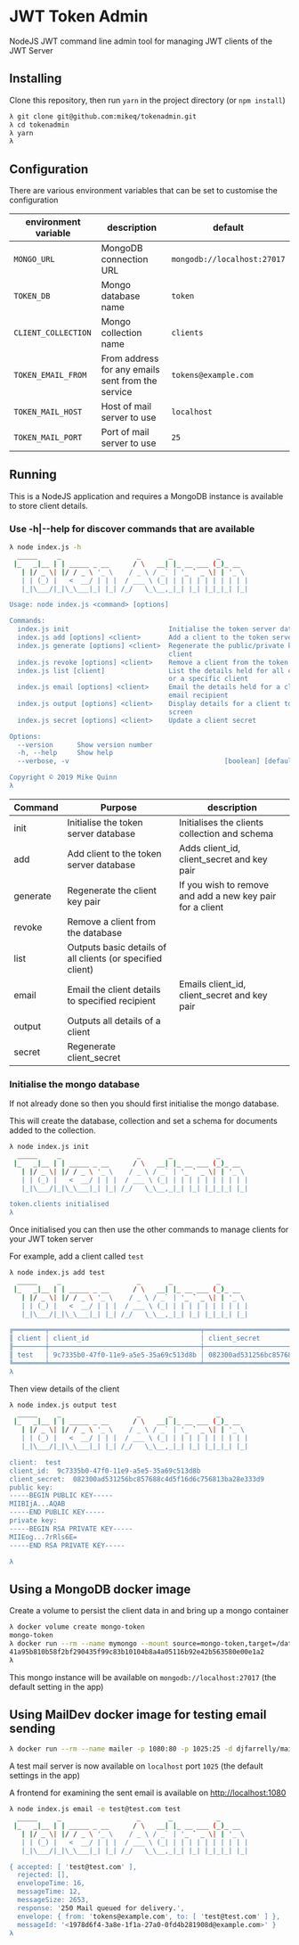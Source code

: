 # JWT Token Admin

NodeJS JWT command line admin tool for managing JWT clients of the JWT Server

## Installing

Clone this repository, then run `yarn` in the project directory (or `npm install`)

```bash
λ git clone git@github.com:mikeq/tokenadmin.git
λ cd tokenadmin
λ yarn
λ
```

## Configuration

There are various environment variables that can be set to customise the configuration

| environment variable | description                                       | default                     |
| -------------------- | ------------------------------------------------- | --------------------------- |
| `MONGO_URL`          | MongoDB connection URL                            | `mongodb://localhost:27017` |
| `TOKEN_DB`           | Mongo database name                               | `token`                     |
| `CLIENT_COLLECTION`  | Mongo collection name                             | `clients`                   |
| `TOKEN_EMAIL_FROM`   | From address for any emails sent from the service | `tokens@example.com`        |
| `TOKEN_MAIL_HOST`    | Host of mail server to use                        | `localhost`                 |
| `TOKEN_MAIL_PORT`    | Port of mail server to use                        | `25`                        |

## Running

This is a NodeJS application and requires a MongoDB instance is available to store client details.

### Use -h|--help for discover commands that are available

```bash
λ node index.js -h
  _____     _                   _       _           _
 |_   _|__ | | _____ _ __      / \   __| |_ __ ___ (_)_ __
   | |/ _ \| |/ / _ \ '_ \    / _ \ / _` | '_ ` _ \| | '_ \
   | | (_) |   <  __/ | | |  / ___ \ (_| | | | | | | | | | |
   |_|\___/|_|\_\___|_| |_| /_/   \_\__,_|_| |_| |_|_|_| |_|

Usage: node index.js <command> [options]

Commands:
  index.js init                         Initialise the token server database
  index.js add [options] <client>       Add a client to the token server
  index.js generate [options] <client>  Regenerate the public/private keys for a
                                        client
  index.js revoke [options] <client>    Remove a client from the token server
  index.js list [client]                List the details held for all clients,
                                        or a specific client
  index.js email [options] <client>     Email the details held for a client to
                                        email recipient
  index.js output [options] <client>    Display details for a client to the
                                        screen
  index.js secret [options] <client>    Update a client secret

Options:
  --version      Show version number                                   [boolean]
  -h, --help     Show help                                             [boolean]
  --verbose, -v                                       [boolean] [default: false]

Copyright © 2019 Mike Quinn
λ
```

| Command  | Purpose                                                    | description                                               |
| -------- | ---------------------------------------------------------- | --------------------------------------------------------- |
| init     | Initialise the token server database                       | Initialises the clients collection and schema             |
| add      | Add client to the token server database                    | Adds client_id, client_secret and key pair                |
| generate | Regenerate the client key pair                             | If you wish to remove and add a new key pair for a client |
| revoke   | Remove a client from the database                          |                                                           |
| list     | Outputs basic details of all clients (or specified client) |                                                           |
| email    | Email the client details to specified recipient            | Emails client_id, client_secret and key pair              |
| output   | Outputs all details of a client                            |                                                           |
| secret   | Regenerate client_secret                                   |                                                           |

### Initialise the mongo database

If not already done so then you should first initialise the mongo database.

This will create the database, collection and set a schema for documents added to the collection.

```bash
λ node index.js init
  _____     _                   _       _           _
 |_   _|__ | | _____ _ __      / \   __| |_ __ ___ (_)_ __
   | |/ _ \| |/ / _ \ '_ \    / _ \ / _` | '_ ` _ \| | '_ \
   | | (_) |   <  __/ | | |  / ___ \ (_| | | | | | | | | | |
   |_|\___/|_|\_\___|_| |_| /_/   \_\__,_|_| |_| |_|_|_| |_|

token.clients initialised
λ
```

Once initialised you can then use the other commands to manage clients for your JWT token server

For example, add a client called `test`

```bash
λ node index.js add test
  _____     _                   _       _           _
 |_   _|__ | | _____ _ __      / \   __| |_ __ ___ (_)_ __
   | |/ _ \| |/ / _ \ '_ \    / _ \ / _` | '_ ` _ \| | '_ \
   | | (_) |   <  __/ | | |  / ___ \ (_| | | | | | | | | | |
   |_|\___/|_|\_\___|_| |_| /_/   \_\__,_|_| |_| |_|_|_| |_|

╔════════╤══════════════════════════════════════╤══════════════════════════════════════════════════════════════════╗
║ client │ client_id                            │ client_secret                                                    ║
╟────────┼──────────────────────────────────────┼──────────────────────────────────────────────────────────────────╢
║ test   │ 9c7335b0-47f0-11e9-a5e5-35a69c513d8b │ 082300ad531256bc857688c4d5f16d6c756813ba28e333d9b4cf45e1fd087ce8 ║
╚════════╧══════════════════════════════════════╧══════════════════════════════════════════════════════════════════╝
λ
```

Then view details of the client

```bash
λ node index.js output test
  _____     _                   _       _           _
 |_   _|__ | | _____ _ __      / \   __| |_ __ ___ (_)_ __
   | |/ _ \| |/ / _ \ '_ \    / _ \ / _` | '_ ` _ \| | '_ \
   | | (_) |   <  __/ | | |  / ___ \ (_| | | | | | | | | | |
   |_|\___/|_|\_\___|_| |_| /_/   \_\__,_|_| |_| |_|_|_| |_|

client:  test
client_id:  9c7335b0-47f0-11e9-a5e5-35a69c513d8b
client_secret:  082300ad531256bc857688c4d5f16d6c756813ba28e333d9
public key:
-----BEGIN PUBLIC KEY-----
MIIBIjA...AQAB
-----END PUBLIC KEY-----
private key:
-----BEGIN RSA PRIVATE KEY-----
MIIEog...7rRls6E=
-----END RSA PRIVATE KEY-----

λ
```

## Using a MongoDB docker image

Create a volume to persist the client data in and bring up a mongo container

```bash
λ docker volume create mongo-token
mongo-token
λ docker run --rm --name mymongo --mount source=mongo-token,target=/data/db -p 27017:27017 -d mongo:latest
41a95b810b58f2bf290435f99c83b10104b8a4a05116b92e42b563580e00e1a2
λ
```

This mongo instance will be available on `mongodb://localhost:27017` (the default setting in the app)

## Using MailDev docker image for testing email sending

```bash
λ docker run --rm --name mailer -p 1080:80 -p 1025:25 -d djfarrelly/maildev:latest
```

A test mail server is now available on `localhost` port `1025` (the default settings in the app)

A frontend for examining the sent email is available on [http://localhost:1080](http://localhost:1080)

```bash
λ node index.js email -e test@test.com test
  _____     _                   _       _           _
 |_   _|__ | | _____ _ __      / \   __| |_ __ ___ (_)_ __
   | |/ _ \| |/ / _ \ '_ \    / _ \ / _` | '_ ` _ \| | '_ \
   | | (_) |   <  __/ | | |  / ___ \ (_| | | | | | | | | | |
   |_|\___/|_|\_\___|_| |_| /_/   \_\__,_|_| |_| |_|_|_| |_|

{ accepted: [ 'test@test.com' ],
  rejected: [],
  envelopeTime: 16,
  messageTime: 12,
  messageSize: 2653,
  response: '250 Mail queued for delivery.',
  envelope: { from: 'tokens@example.com', to: [ 'test@test.com' ] },
  messageId: '<1978d6f4-3a8e-1f1a-27a0-0fd4b281908d@example.com>' }
λ
```
